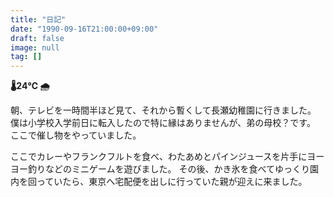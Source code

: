 ```yaml
---
title: "日記"
date: "1990-09-16T21:00:00+09:00"
draft: false
image: null
tag: []
---
```


__🌡24℃ 🌧__

朝、テレビを一時間半ほど見て、それから暫くして長瀬幼稚園に行きました。
僕は小学校入学前日に転入したので特に縁はありませんが、弟の母校？です。
ここで催し物をやっていました。

ここでカレーやフランクフルトを食べ、わたあめとパインジュースを片手にヨーヨー釣りなどのミニゲームを遊びました。
その後、かき氷を食べてゆっくり園内を回っていたら、東京へ宅配便を出しに行っていた親が迎えに来ました。
